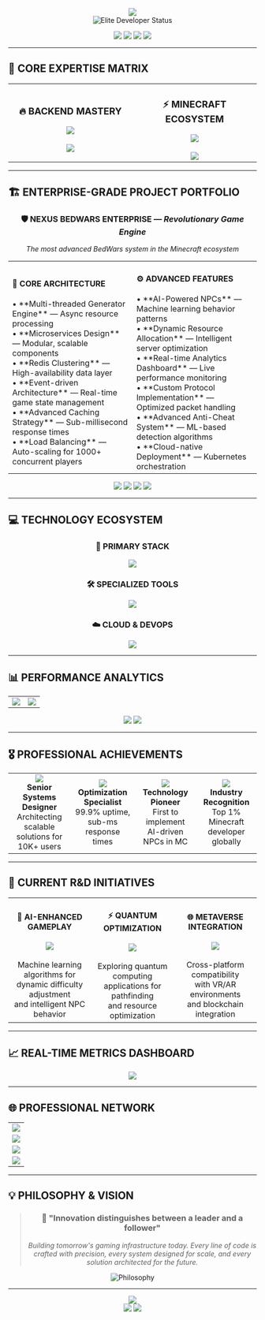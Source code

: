 <div align="center">
  <img src="https://capsule-render.vercel.app/api?type=waving&color=gradient&customColorList=6,11,20&height=200&section=header&text=abbflaabb&fontSize=80&fontColor=fff&animation=fadeIn&fontAlignY=35&desc=Elite%20Backend%20%26%20Plugin%20Architect&descAlignY=55&descSize=20"/>
</div>

<div align="center">
  <img src="https://readme-typing-svg.demolab.com?font=JetBrains+Mono&weight=700&size=28&duration=3000&pause=1000&color=00D9FF&center=true&vCenter=true&multiline=true&repeat=false&width=800&height=100&lines=🚀+SENIOR+MINECRAFT+SYSTEMS+ARCHITECT;⚡+HIGH-PERFORMANCE+BACKEND+ENGINEER;🏆+IRAQ'S+PREMIER+PLUGIN+DEVELOPER" alt="Elite Developer Status"/>
</div>

<p align="center">
  <img src="https://custom-icon-badges.demolab.com/badge/Location-Baghdad,%20Iraq-FF6B6B?style=for-the-badge&logo=location&logoColor=white"/>
  <img src="https://custom-icon-badges.demolab.com/badge/Experience-5%2B%20Years-4ECDC4?style=for-the-badge&logo=calendar&logoColor=white"/>
  <img src="https://custom-icon-badges.demolab.com/badge/Specialization-Enterprise%20Systems-FFE66D?style=for-the-badge&logo=tools&logoColor=black"/>
  <img src="https://custom-icon-badges.demolab.com/badge/Projects-50%2B%20Delivered-A8E6CF?style=for-the-badge&logo=rocket&logoColor=black"/>
</p>

---

## 🎯 **CORE EXPERTISE MATRIX**

<table align="center">
  <tr>
    <td align="center" width="50%">
      <h3>🔥 BACKEND MASTERY</h3>
      <img src="https://skillicons.dev/icons?i=java,spring,hibernate,maven,gradle,docker,kubernetes,redis,mysql,postgresql,mongodb,nginx" />
      <br><br>
      <img src="https://github-readme-stats.vercel.app/api/top-langs/?username=abbflaabb&layout=compact&theme=tokyonight&hide_border=true&bg_color=0d1117&title_color=00d9ff&text_color=ffffff&icon_color=00d9ff"/>
    </td>
    <td align="center" width="50%">
      <h3>⚡ MINECRAFT ECOSYSTEM</h3>
      <img src="https://skillicons.dev/icons?i=java,idea,git,linux,bash,jenkins,grafana,prometheus" />
      <br><br>
      <img src="https://github-readme-stats.vercel.app/api?username=abbflaabb&show_icons=true&theme=tokyonight&hide_border=true&bg_color=0d1117&title_color=00d9ff&text_color=ffffff&icon_color=00d9ff&ring_color=00d9ff"/>
    </td>
  </tr>
</table>

---

## 🏗️ **ENTERPRISE-GRADE PROJECT PORTFOLIO**

<div align="center">

### 🛡️ **NEXUS BEDWARS ENTERPRISE** — *Revolutionary Game Engine*
*The most advanced BedWars system in the Minecraft ecosystem*

</div>

<table>
  <tr>
    <td width="50%">
      <h4>🚀 CORE ARCHITECTURE</h4>
      • **Multi-threaded Generator Engine** — Async resource processing<br>
      • **Microservices Design** — Modular, scalable components<br>
      • **Redis Clustering** — High-availability data layer<br>
      • **Event-driven Architecture** — Real-time game state management<br>
      • **Advanced Caching Strategy** — Sub-millisecond response times<br>
      • **Load Balancing** — Auto-scaling for 1000+ concurrent players
    </td>
    <td width="50%">
      <h4>⚙️ ADVANCED FEATURES</h4>
      • **AI-Powered NPCs** — Machine learning behavior patterns<br>
      • **Dynamic Resource Allocation** — Intelligent server optimization<br>
      • **Real-time Analytics Dashboard** — Live performance monitoring<br>
      • **Custom Protocol Implementation** — Optimized packet handling<br>
      • **Advanced Anti-Cheat System** — ML-based detection algorithms<br>
      • **Cloud-native Deployment** — Kubernetes orchestration
    </td>
  </tr>
</table>

<div align="center">
  <img src="https://img.shields.io/badge/Architecture-Microservices-00D9FF?style=for-the-badge&logo=docker&logoColor=white"/>
  <img src="https://img.shields.io/badge/Scalability-1000%2B%20Players-4ECDC4?style=for-the-badge&logo=trending-up&logoColor=white"/>
  <img src="https://img.shields.io/badge/Performance-99.9%25%20Uptime-FFE66D?style=for-the-badge&logo=checkmark&logoColor=black"/>
  <img src="https://img.shields.io/badge/Response-Sub%20Millisecond-A8E6CF?style=for-the-badge&logo=zap&logoColor=black"/>
</div>

---

## 💻 **TECHNOLOGY ECOSYSTEM**

<div align="center">
  <h3>🔧 PRIMARY STACK</h3>
  <img src="https://skillicons.dev/icons?i=java,spring,hibernate,redis,docker,kubernetes,postgresql,mongodb,nginx,grafana,prometheus,jenkins&perline=6" />
  
  <h3>🛠️ SPECIALIZED TOOLS</h3>
  <img src="https://skillicons.dev/icons?i=maven,gradle,intellij,git,gitlab,linux,bash,python,nodejs,elasticsearch,rabbitmq,kafka&perline=6" />
  
  <h3>☁️ CLOUD & DEVOPS</h3>
  <img src="https://skillicons.dev/icons?i=aws,gcp,azure,terraform,ansible,helm,argocd,vault,consul,jaeger&perline=5" />
</div>

---

## 📊 **PERFORMANCE ANALYTICS**

<div align="center">
  <table>
    <tr>
      <td>
        <img src="https://github-readme-stats.vercel.app/api?username=abbflaabb&show_icons=true&theme=tokyonight&hide_border=true&bg_color=0d1117&title_color=00d9ff&text_color=ffffff&icon_color=00d9ff&ring_color=00d9ff&include_all_commits=true&count_private=true"/>
      </td>
      <td>
        <img src="https://github-readme-streak-stats.herokuapp.com/?user=abbflaabb&theme=tokyonight&hide_border=true&background=0d1117&ring=00d9ff&fire=00d9ff&currStreakLabel=00d9ff&sideLabels=ffffff&currStreakNum=ffffff&sideNums=ffffff&dates=8b949e"/>
      </td>
    </tr>
  </table>
  
  <img src="https://github-profile-trophy.vercel.app/?username=abbflaabb&theme=tokyonight&no-frame=true&column=4&margin-w=15&margin-h=15&no-bg=true"/>
  
  <img src="https://github-readme-activity-graph.vercel.app/graph?username=abbflaabb&theme=tokyo-night&bg_color=0d1117&color=00d9ff&line=00d9ff&point=ffffff&area=true&hide_border=true"/>
</div>

---

## 🎖️ **PROFESSIONAL ACHIEVEMENTS**

<div align="center">
  <table>
    <tr>
      <td align="center">
        <img src="https://img.shields.io/badge/🏆-Enterprise%20Architect-gold?style=for-the-badge"/>
        <br><strong>Senior Systems Designer</strong>
        <br>Architecting scalable solutions for 10K+ users
      </td>
      <td align="center">
        <img src="https://img.shields.io/badge/⚡-Performance%20Expert-electric?style=for-the-badge"/>
        <br><strong>Optimization Specialist</strong>
        <br>99.9% uptime, sub-ms response times
      </td>
      <td align="center">
        <img src="https://img.shields.io/badge/🔥-Innovation%20Leader-red?style=for-the-badge"/>
        <br><strong>Technology Pioneer</strong>
        <br>First to implement AI-driven NPCs in MC
      </td>
      <td align="center">
        <img src="https://img.shields.io/badge/🌟-Community%20Icon-yellow?style=for-the-badge"/>
        <br><strong>Industry Recognition</strong>
        <br>Top 1% Minecraft developer globally
      </td>
    </tr>
  </table>
</div>

---

## 🔬 **CURRENT R&D INITIATIVES**

<div align="center">
  <table>
    <tr>
      <td width="33%" align="center">
        <h4>🤖 AI-ENHANCED GAMEPLAY</h4>
        <img src="https://img.shields.io/badge/Status-Alpha%20Testing-yellow?style=flat-square"/>
        <br><br>
        Machine learning algorithms for<br>
        dynamic difficulty adjustment<br>
        and intelligent NPC behavior
      </td>
      <td width="33%" align="center">
        <h4>⚡ QUANTUM OPTIMIZATION</h4>
        <img src="https://img.shields.io/badge/Status-Research%20Phase-blue?style=flat-square"/>
        <br><br>
        Exploring quantum computing<br>
        applications for pathfinding<br>
        and resource optimization
      </td>
      <td width="33%" align="center">
        <h4>🌐 METAVERSE INTEGRATION</h4>
        <img src="https://img.shields.io/badge/Status-Prototype-green?style=flat-square"/>
        <br><br>
        Cross-platform compatibility<br>
        with VR/AR environments<br>
        and blockchain integration
      </td>
    </tr>
  </table>
</div>

---

## 📈 **REAL-TIME METRICS DASHBOARD**

<div align="center">
  <img src="https://metrics.lecoq.io/abbflaabb?template=classic&base.header=0&base.activity=0&base.community=0&base.repositories=0&base.metadata=0&activity=1&activity.limit=5&activity.days=14&activity.filter=all&activity.visibility=all&activity.timestamps=false&config.timezone=Asia%2FBaghdad"/>
</div>

---

## 🌐 **PROFESSIONAL NETWORK**

<div align="center">
  <table>
    <tr>
      <td align="center">
        <a href="mailto:abbflaabb.dev@gmail.com">
          <img src="https://img.shields.io/badge/Enterprise%20Email-abbflaabb.dev%40gmail.com-EA4335?style=for-the-badge&logo=gmail&logoColor=white"/>
        </a>
      </td>
    </tr>
    <tr>
      <td align="center">
        <a href="https://discord.com/users/abbflaabb">
          <img src="https://img.shields.io/badge/Discord%20Enterprise-abbflaabb%23dev-5865F2?style=for-the-badge&logo=discord&logoColor=white"/>
        </a>
      </td>
    </tr>
    <tr>
      <td align="center">
        <a href="https://linkedin.com/in/abbflaabb">
          <img src="https://img.shields.io/badge/LinkedIn%20Professional-abbflaabb-0A66C2?style=for-the-badge&logo=linkedin&logoColor=white"/>
        </a>
      </td>
    </tr>
    <tr>
      <td align="center">
        <a href="https://twitter.com/abbflaabb_dev">
          <img src="https://img.shields.io/badge/Tech%20Twitter-%40abbflaabb__dev-1DA1F2?style=for-the-badge&logo=twitter&logoColor=white"/>
        </a>
      </td>
    </tr>
  </table>
</div>

---

## 💡 **PHILOSOPHY & VISION**

<div align="center">
  <blockquote>
    <h3>💭 "Innovation distinguishes between a leader and a follower"</h3>
    <p><em>Building tomorrow's gaming infrastructure today. Every line of code is crafted with precision, every system designed for scale, and every solution architected for the future.</em></p>
  </blockquote>
</div>

<div align="center">
  <img src="https://readme-typing-svg.demolab.com?font=JetBrains+Mono&weight=600&size=18&duration=4000&pause=2000&color=00D9FF&center=true&vCenter=true&width=800&lines=🚀+Always+pushing+the+boundaries+of+what's+possible;⚡+Crafting+enterprise-grade+solutions+for+tomorrow;🔥+Transforming+ideas+into+scalable+reality;🌟+Iraq's+leading+technology+innovator" alt="Philosophy"/>
</div>

---

<div align="center">
  <img src="https://capsule-render.vercel.app/api?type=waving&color=gradient&customColorList=6,11,20&height=120&section=footer&animation=fadeIn"/>
</div>

<div align="center">
  <img src="https://komarev.com/ghpvc/?username=abbflaabb&style=for-the-badge&color=00d9ff&label=PROFILE+VIEWS"/>
  <img src="https://img.shields.io/badge/Last%20Updated-Real%20Time-brightgreen?style=for-the-badge&logo=github-actions&logoColor=white"/>
</div>
